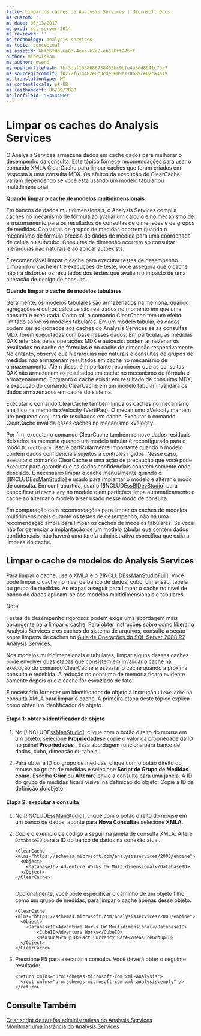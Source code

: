 ```yaml
---
title: Limpar os caches de Analysis Services | Microsoft Docs
ms.custom: ''
ms.date: 06/13/2017
ms.prod: sql-server-2014
ms.reviewer: ''
ms.technology: analysis-services
ms.topic: conceptual
ms.assetid: 6bf66fdd-6a03-4cea-b7e2-eb676ff276ff
author: minewiskan
ms.author: owend
ms.openlocfilehash: 7bf3dbf1658686738403bc9bfe4a5dd8941c75a7
ms.sourcegitcommit: f0772f614482e0b3cde3609e178689ce62ca3a19
ms.translationtype: MT
ms.contentlocale: pt-BR
ms.lasthandoff: 06/09/2020
ms.locfileid: "84544069"
---
```

# <a name="clear-the-analysis-services-caches"></a>Limpar os caches do Analysis Services
  O Analysis Services armazena dados em cache dados para melhorar o desempenho da consulta. Este tópico fornece recomendações para usar o comando XMLA ClearCache para limpar caches que foram criados em resposta a uma consulta MDX. Os efeitos da execução de ClearCache variam dependendo se você está usando um modelo tabular ou multidimensional.  
  
 **Quando limpar o cache de modelos multidimensionais**  
  
 Em bancos de dados multidimensionais, o Analysis Services compila caches no mecanismo de fórmula ao avaliar um cálculo e no mecanismo de armazenamento para os resultados de consultas de dimensões e de grupos de medidas. Consultas de grupos de medidas ocorrem quando o mecanismo de fórmula precisa de dados de medida para uma coordenada de célula ou subcubo. Consultas de dimensão ocorrem ao consultar hierarquias não naturais e ao aplicar autoexists.  
  
 É recomendável limpar o cache para executar testes de desempenho. Limpando o cache entre execuções de teste, você assegura que o cache não irá distorcer os resultados dos testes que avaliam o impacto de uma alteração de design de consulta.  
  
 **Quando limpar o cache de modelos tabulares**  
  
 Geralmente, os modelos tabulares são armazenados na memória, quando agregações e outros cálculos são realizados no momento em que uma consulta é executada. Como tal, o comando ClearCache tem um efeito limitado sobre os modelos tabulares. Em um modelo tabular, os dados podem ser adicionados aos caches do Analysis Services se as consultas MDX forem executadas com base nesses dados. Em particular, as medidas DAX referidas pelas operações MDX e autoexist podem armazenar os resultados no cache de fórmulas e no cache de dimensão respectivamente. No entanto, observe que hierarquias não naturais e consultas de grupos de medidas não armazenam resultados em cache no mecanismo de armazenamento. Além disso, é importante reconhecer que as consultas DAX não armazenam os resultados em cache no mecanismo de fórmula e armazenamento. Enquanto o cache existir em resultado de consultas MDX, a execução do comando ClearCache em um modelo tabular invalidará os dados armazenados em cache do sistema.  
  
 Executar o comando ClearCache também limpa os caches no mecanismo analítico na memória xVelocity (VertiPaq). O mecanismo xVelocity mantém um pequeno conjunto de resultados em cache. Executar o comando ClearCache invalida esses caches no mecanismo xVelocity.  
  
 Por fim, executar o comando ClearCache também remove dados residuais deixados na memória quando um modelo tabular é reconfigurado para o modo `DirectQuery`. Isso é particularmente importante quando o modelo contém dados confidenciais sujeitos a controles rígidos. Nesse caso, executar o comando ClearCache é uma ação de precaução que você pode executar para garantir que os dados confidenciais constem somente onde desejado. É necessário limpar o cache manualmente quando o [!INCLUDE[ssManStudio](../../includes/ssmanstudio-md.md)] é usado para implantar o modelo e alterar o modo de consulta. Em contrapartida, usar o [!INCLUDE[ssBIDevStudio](../../includes/ssbidevstudio-md.md)] para especificar `DirectQuery` no modelo e em partições limpa automaticamente o cache ao alternar o modelo a ser usado nesse modo de consulta.  
  
 Em comparação com recomendações para limpar os caches de modelos multidimensionais durante os testes de desempenho, não há uma recomendação ampla para limpar os caches de modelos tabulares. Se você não for gerenciar a implantação de um modelo tabular que contém dados confidenciais, não haverá uma tarefa administrativa específica que exija a limpeza do cache.  
  
## <a name="clear-the-cache-for-analysis-services-models"></a>Limpar o cache de modelos do Analysis Services  
 Para limpar o cache, use o XMLA e o [!INCLUDE[ssManStudioFull](../../includes/ssmanstudiofull-md.md)]. Você pode limpar o cache no nível de banco de dados, cubo, dimensão, tabela ou grupo de medidas. As etapas a seguir para limpar o cache no nível de banco de dados aplicam-se aos modelos multidimensionais e tabulares.  
  
> [!NOTE]  
>  Testes de desempenho rigorosos podem exigir uma abordagem mais abrangente para limpar o cache. Para obter instruções sobre como liberar o Analysis Services e os caches do sistema de arquivos, consulte a seção sobre limpeza de caches no [Guia de Operações do SQL Server 2008 R2 Analysis Services](https://go.microsoft.com/fwlink/?linkID=https://go.microsoft.com/fwlink/?LinkID=225539).  
  
 Nos modelos multidimensionais e tabulares, limpar alguns desses caches pode envolver duas etapas que consistem em invalidar o cache na execução do comando ClearCache e esvaziar o cache quando a próxima consulta é recebida. A redução no consumo de memória ficará evidente somente depois que o cache for esvaziado de fato.  
  
 É necessário fornecer um identificador de objeto à instrução `ClearCache` na consulta XMLA para limpar o cache. A primeira etapa deste tópico explica como obter um identificador de objeto.  
  
#### <a name="step-1-get-the-object-identifier"></a>Etapa 1: obter o identificador de objeto  
  
1.  No [!INCLUDE[ssManStudio](../../includes/ssmanstudio-md.md)], clique com o botão direito do mouse em um objeto, selecione **Propriedades**e copie o valor da propriedade da ID no painel **Propriedades** . Essa abordagem funciona para banco de dados, cubo, dimensão ou tabela.  
  
2.  Para obter a ID do grupo de medidas, clique com o botão direito do mouse no grupo de medidas e selecione **Script de Grupo de Medidas como**. Escolha **Criar** ou **Alterar**e envie a consulta para uma janela. A ID do grupo de medidas ficará visível na definição do objeto. Copie a ID da definição do objeto.  
  
#### <a name="step-2-run-the-query"></a>Etapa 2: executar a consulta  
  
1.  No [!INCLUDE[ssManStudio](../../includes/ssmanstudio-md.md)], clique com o botão direito do mouse em um banco de dados, aponte para **Nova Consulta**e selecione **XMLA**.  
  
2.  Copie o exemplo de código a seguir na janela de consulta XMLA. Altere `DatabaseID` para a ID do banco de dados na conexão atual.  
  
    ```  
    <ClearCache xmlns="https://schemas.microsoft.com/analysisservices/2003/engine">  
      <Object>  
        <DatabaseID> Adventure Works DW Multidimensional</DatabaseID>  
      </Object>  
    </ClearCache>  
  
    ```  
  
     Opcionalmente, você pode especificar o caminho de um objeto filho, como um grupo de medidas, para limpar o cache apenas desse objeto.  
  
    ```  
    <ClearCache xmlns="https://schemas.microsoft.com/analysisservices/2003/engine">  
      <Object>  
        <DatabaseID>Adventure Works DW Multidimensional</DatabaseID>  
            <CubeID>Adventure Works</CubeID>  
            <MeasureGroupID>Fact Currency Rate</MeasureGroupID>  
      </Object>  
    </ClearCache>  
    ```  
  
3.  Pressione F5 para executar a consulta. Você deverá obter o seguinte resultado:  
  
    ```  
    <return xmlns="urn:schemas-microsoft-com:xml-analysis">  
      <root xmlns="urn:schemas-microsoft-com:xml-analysis:empty" />  
    </return>  
    ```  
  
## <a name="see-also"></a>Consulte Também  
 [Criar script de tarefas administrativas no Analysis Services](../script-administrative-tasks-in-analysis-services.md)   
 [Monitorar uma instância do Analysis Services](monitor-an-analysis-services-instance.md)  
  
  
